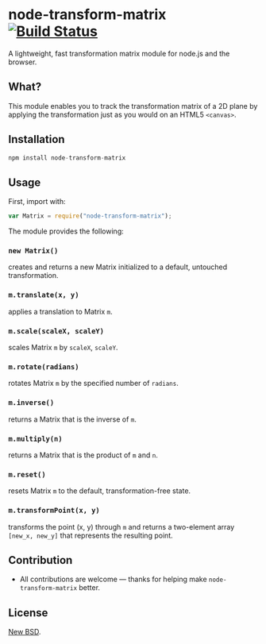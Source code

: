 # node-transform-matrix [![Build Status](https://travis-ci.org/chrisaljoudi/Queue.svg?branch=master)](https://travis-ci.org/chrisaljoudi/node-transform-matrix)
A lightweight, fast transformation matrix module for node.js and the browser.

## What?

This module enables you to track the transformation matrix of a 2D plane by applying the transformation just as you would on an HTML5 `<canvas>`.

## Installation

```javascript
npm install node-transform-matrix
```

## Usage

First, import with:

```javascript
var Matrix = require("node-transform-matrix");
```

The module provides the following:

### `new Matrix()`
creates and returns a new Matrix initialized to a default, untouched transformation.
### `m.translate(x, y)`
applies a translation to Matrix `m`.
### `m.scale(scaleX, scaleY)`
scales Matrix `m` by `scaleX`, `scaleY`.
### `m.rotate(radians)`
rotates Matrix `m` by the specified number of `radians`.
### `m.inverse()`
returns a Matrix that is the inverse of `m`.
### `m.multiply(n)`
returns a Matrix that is the product of `m` and `n`.
### `m.reset()`
resets Matrix `m` to the default, transformation-free state.
### `m.transformPoint(x, y)`
transforms the point (x, y) through `m` and returns a two-element array `[new_x, new_y]` that represents the resulting point.

## Contribution

* All contributions are welcome — thanks for helping make `node-transform-matrix` better.

## License

[New BSD](LICENSE).
